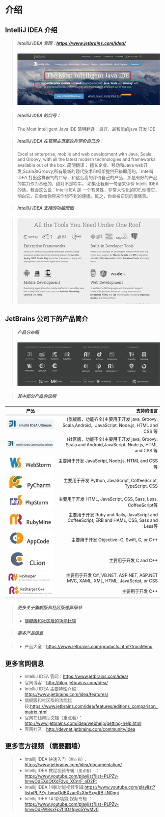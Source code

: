 # 介绍

## IntelliJ IDEA 介绍

> ##### IntelliJ IDEA 官网：<https://www.jetbrains.com/idea/>
> ![icon](images/introduce/Intellij-IDEA.jpg)

> ##### IntelliJ IDEA 的口号：
> The Most Intelligent Java IDE
简明翻译：最好，最智能的java 开发 IDE

> ##### IntelliJ IDEA 在官网主页是这样评价自己的：
> Excel at enterprise, mobile and web development with Java, Scala and Groovy, with all the latest modern technologies and frameworks available out of the box.
简明翻译： 擅长企业、移动和Java web开发,Scala和Groovy,所有最新的现代技术和框架提供开箱即用的。
> Intellij IDEA 打出这样霸气的口号，和这么高的评价自己的产品，那是有好的产品的实力作为基础的，绝对不是吹牛。
如果让我用一句话来评价 Intellij IDEA 的话，我会这么说：Intellij IEA 是 一个有灵性，非常人性化的IDE,你懂它，明白它，它会给你带来你想不到的便捷。反之，你会被它玩的很痛苦。

> ##### IntelliJ IDEA 支持的功能简图

> ![icon](images/introduce/Tools-support.jpg)

## JetBrains 公司下的产品简介


> #####  产品分布图
>  ![产品](images/introduce/jetbrains-products.jpg)

> #####  其中部分产品的说明

|产品       | 支持的语言   |
| --------   | -----:  |
|![icon](images/introduce/icons/icon-idea-ultimate.jpg) | (旗舰版，功能齐全)主要用于开发 java, Groovy, Scala,Android，JavaScript, Node.js, HTML and CSS 等 |
|![icon](images/introduce/icons/icon-idea-community.jpg) | (社区版，功能不全)主要用于开发 java, Groovy, Scala and Android,JavaScript, Node.js, HTML and CSS 等|
|![icon](images/introduce/icons/icon-WebStorm.jpg) | 主要用于开发  JavaScript, Node.js, HTML and CSS等 |
|![icon](images/introduce/icons/icon-pycharm.jpg) | 主要用于开发 Python, JavaScript, CoffeeScript, TypeScript, CSS|
|![icon](images/introduce/icons/icon-PhpStorm.jpg) | 主要用于开发 HTML, JavaScript, CSS, Sass, Less, CoffeeScript等  |
|![icon](images/introduce/icons/icon-RubyMine.jpg) | 主要用于开发 Ruby and Rails, JavaScript and CoffeeScript, ERB and HAML, CSS, Sass and Less等 |
|![icon](images/introduce/icons/icon-AppCode.jpg) | 主要用于开发 Objective-C, Swift, C, or C++  |
|![icon](images/introduce/icons/icon-CLion.jpg) | 主要用于开发 C and C++ |
|![icon](images/introduce/icons/icon-ReSharper.jpg) | 主要用于开发 C#, VB.NET, ASP.NET, ASP.NET MVC, XAML, XML, HTML, JavaScript, or CSS  |
|![icon](images/introduce/icons/icon-ReSharperC++.jpg) | 主要用于开发 C++  |

> ##### 更多关于旗舰版和社区版差异细节
> * [旗舰版和社区版的功能比较](aaa-IntelliJ-IDEA-Editions-Comparison.md)

> #####  更多产品信息

> * 产品大全：<https://www.jetbrains.com/products.html?fromMenu>



## 更多官网信息
> * IntelliJ IDEA 官网：<https://www.jetbrains.com/idea/>
> * 官网博客：<http://blog.jetbrains.com/idea/>
> * IntelliJ IDEA 主要特性介绍：<https://www.jetbrains.com/idea/features/>
> * 旗舰版和社区版的功能比较:<https://www.jetbrains.com/idea/features/editions_comparison_matrix.html>
> * 官网在线帮助文档（重点看）：<http://www.jetbrains.com/idea/webhelp/getting-help.html>
> * 官网社区：<http://devnet.jetbrains.com/community/idea>

## 更多官方视频 （需要翻墙）
> *  Intellij IDEA 快速入门（`重点看`）：<https://www.jetbrains.com/idea/documentation/>
> * Intellij IDEA 教程视频专辑（`重点看`） ：<https://www.youtube.com/playlist?list=PLPZy-hmwOdEXdOtXdFzyx_XCnrF_oD2Ft>
> * Intellij IDEA 14新功能视频专辑:<https://www.youtube.com/playlist?list=PLPZy-hmwOdEXzae0zXhrSxydfB-tN0ngi>
> * Intellij IDEA 14.1新功能 视频专辑 ：<https://www.youtube.com/playlist?list=PLPZy-hmwOdEW8sxFp7fIIOzfqvo5YwMv0>

